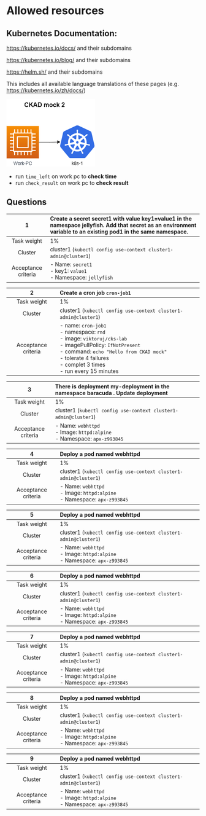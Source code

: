 # Allowed resources

## **Kubernetes Documentation:**

<https://kubernetes.io/docs/> and their subdomains

<https://kubernetes.io/blog/> and their subdomains

<https://helm.sh/> and their subdomains

This includes all available language translations of these pages (e.g. <https://kubernetes.io/zh/docs/>)

![preview](./preview.png)

- run ``time_left`` on work pc to **check time**
- run ``check_result`` on work pc to **check result**

## Questions

|        **1**        | Create a secret **secret1** with value **key1=value1** in the namespace **jellyfish**. Add that secret as an environment variable to an existing **pod1** in the same namespace. |
| :-----------------: |:---------------------------------------------------------------------------------------------------------------------------------------------------------------------------------|
|     Task weight     | 1%                                                                                                                                                                               |
|       Cluster       | cluster1 (`kubectl config use-context cluster1-admin@cluster1`)                                                                                                                  |
| Acceptance criteria | - Name: `secret1` <br/>- key1: `value1`<br/>- Namespace: `jellyfish`                                                                                                             |

|        **2**        | Create a cron job `cron-job1`                                                                                                                                                                                                                        |
|:-------------------:|:-----------------------------------------------------------------------------------------------------------------------------------------------------------------------------------------------------------------------------------------------------|
|     Task weight     | 1%                                                                                                                                                                                                                                                   |
|       Cluster       | cluster1 (`kubectl config use-context cluster1-admin@cluster1`)                                                                                                                                                                                      |
| Acceptance criteria | - name: `cron-job1` <br/>- namespace: `rnd`  <br/>- image: `viktoruj/cks-lab` <br/>-  imagePullPolicy: `IfNotPresent` <br/>-  command: `echo "Hello from CKAD mock"` <br/>- tolerate 4 failures <br/>-  complet 3 times <br/>-  run every 15 minutes |

|        **3**        | There is deployment my-deployment in the namespace baracuda . Update deployment |
| :-----------------: |:--------------------------------------------------------------------------------|
|     Task weight     | 1%                                                                              |
|       Cluster       | cluster1 (`kubectl config use-context cluster1-admin@cluster1`)                 |
| Acceptance criteria | - Name: `webhttpd` <br/>- Image: `httpd:alpine`<br/>- Namespace: `apx-z993845`  |





|        **4**        | **Deploy a pod named webhttpd**                                                |
| :-----------------: | :----------------------------------------------------------------------------- |
|     Task weight     | 1%                                                                             |
|       Cluster       | cluster1 (`kubectl config use-context cluster1-admin@cluster1`)                |
| Acceptance criteria | - Name: `webhttpd` <br/>- Image: `httpd:alpine`<br/>- Namespace: `apx-z993845` |

|        **5**        | **Deploy a pod named webhttpd**                                                |
| :-----------------: | :----------------------------------------------------------------------------- |
|     Task weight     | 1%                                                                             |
|       Cluster       | cluster1 (`kubectl config use-context cluster1-admin@cluster1`)                |
| Acceptance criteria | - Name: `webhttpd` <br/>- Image: `httpd:alpine`<br/>- Namespace: `apx-z993845` |

|        **6**        | **Deploy a pod named webhttpd**                                                |
| :-----------------: | :----------------------------------------------------------------------------- |
|     Task weight     | 1%                                                                             |
|       Cluster       | cluster1 (`kubectl config use-context cluster1-admin@cluster1`)                |
| Acceptance criteria | - Name: `webhttpd` <br/>- Image: `httpd:alpine`<br/>- Namespace: `apx-z993845` |

|        **7**        | **Deploy a pod named webhttpd**                                                |
| :-----------------: | :----------------------------------------------------------------------------- |
|     Task weight     | 1%                                                                             |
|       Cluster       | cluster1 (`kubectl config use-context cluster1-admin@cluster1`)                |
| Acceptance criteria | - Name: `webhttpd` <br/>- Image: `httpd:alpine`<br/>- Namespace: `apx-z993845` |

|        **8**        | **Deploy a pod named webhttpd**                                                |
| :-----------------: | :----------------------------------------------------------------------------- |
|     Task weight     | 1%                                                                             |
|       Cluster       | cluster1 (`kubectl config use-context cluster1-admin@cluster1`)                |
| Acceptance criteria | - Name: `webhttpd` <br/>- Image: `httpd:alpine`<br/>- Namespace: `apx-z993845` |

|        **9**        | **Deploy a pod named webhttpd**                                                |
| :-----------------: | :----------------------------------------------------------------------------- |
|     Task weight     | 1%                                                                             |
|       Cluster       | cluster1 (`kubectl config use-context cluster1-admin@cluster1`)                |
| Acceptance criteria | - Name: `webhttpd` <br/>- Image: `httpd:alpine`<br/>- Namespace: `apx-z993845` |
